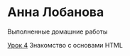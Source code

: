 

# Анна Лобанова
Выполненные домашние работы


[Урок 4](AnnaLobanova.github.io/lesson_4/ "Рецепты блинов") Знакомство с основами HTML
